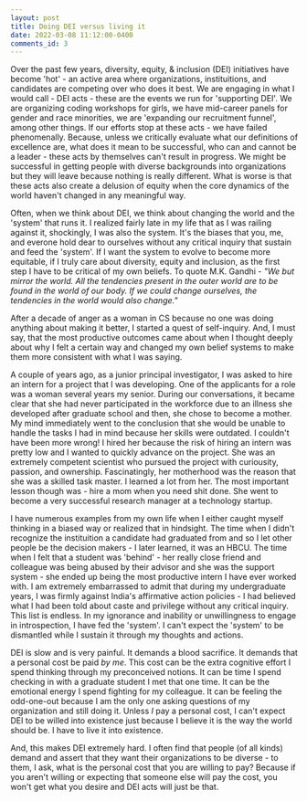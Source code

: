 ```yaml
---
layout: post
title: Doing DEI versus living it
date: 2022-03-08 11:12:00-0400
comments_id: 3
---
```


Over the past few years, diversity, equity, & inclusion (DEI) initiatives have become 'hot' - an active area where organizations, instituitions, and candidates are competing over who does it best. We are engaging in what I would call - DEI acts - these are the events we run for 'supporting DEI'. We are organizing coding workshops for girls, we have mid-career panels for gender and race minorities, we are 'expanding our recruitment funnel', among other things. If our efforts stop at these acts - we have failed phenomenally. Because, unless we critically evaluate what our definitions of excellence are, what does it mean to be successful, who can and cannot be a leader - these acts by themselves can't result in progress. We might be successful in getting people with diverse backgrounds into organizations but they will leave because nothing is really different. What is worse is that these acts also create a delusion of equity when the core dynamics of the world haven't changed in any meaningful way.

Often, when we think about DEI, we think about changing the world and the 'system' that runs it. I realized fairly late in my life that as I was railing against it, shockingly, I was also the system. It's the biases that you, me, and everone hold dear to ourselves without any critical inquiry that sustain and feed the 'system'. If I want the system to evolve to become more equitable, if I truly care about diversity, equity and inclusion, as the first step I have to be critical of my own beliefs. To quote M.K. Gandhi - _"We but mirror the world. All the tendencies present in the outer world are to be found in the world of our body. If we could change ourselves, the tendencies in the world would also change."_

After a decade of anger as a woman in CS because no one was doing anything about making it better, I started a quest of self-inquiry. And, I must say, that the most productive outcomes came about when I thought deeply about why I felt a certain way and changed my own belief systems to make them more consistent with what I was saying.

A couple of years ago, as a junior principal investigator, I was asked to hire an intern for a project that I was developing. One of the applicants for a role was a woman several years my senior. During our conversations, it became clear that she had never participated in the workforce due to an illness she developed after graduate school and then, she chose to become a mother. My mind immediately went to the conclusion that she would be unable to handle the tasks I had in mind because her skills were outdated. I couldn't have been more wrong! I hired her because the risk of hiring an intern was pretty low and I wanted to quickly advance on the project. She was an extremely competent scientist who pursued the project with curiousity, passion, and ownership. Fascinatingly, her motherhood was the reason that she was a skilled task master. I learned a lot from her. The most important lesson though was - hire a mom when you need shit done. She went to become a very successful research manager at a technology startup.

I have numerous examples from my own life when I either caught myself thinking in a biased way or realized that in hindsight. The time when I didn't recognize the instituition a candidate had graduated from and so I let other people be the decision makers - I later learned, it was an HBCU. The time when I felt that a student was 'behind' - her really close friend and colleague was being abused by their advisor and she was the support system - she ended up being the most productive intern I have ever worked with. I am extremely embarrassed to admit that during my undergraduate years, I was firmly against India's affirmative action policies - I had believed what I had been told about caste and privilege without any critical inquiry. This list is endless. In my ignorance and inability or unwillingness to engage in introspection, I have fed the 'system'. I can't expect the 'system' to be dismantled while I sustain it through my thoughts and actions.

DEI is slow and is very painful. It demands a blood sacrifice. It demands that a personal cost be paid _by me_. This cost can be the extra cognitive effort I spend thinking through my preconceived notions. It can be time I spend checking in with a graduate student I met that one time. It can be the emotional energy I spend fighting for my colleague. It can be feeling the odd-one-out because I am the only one asking questions of my organization and still doing it. Unless _I_ pay a personal cost, I can't expect DEI to be willed into existence just because I believe it is the way the world should be. I have to live it into existence.

And, this makes DEI extremely hard. I often find that people (of all kinds) demand and assert that they want their organizations to be diverse - to them, I ask, what is the personal cost that you are willing to pay? Because if you aren't willing or expecting that someone else will pay the cost, you won't get what you desire and DEI acts will just be that.
